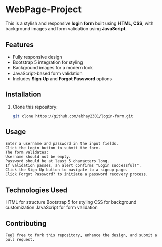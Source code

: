 # WebPage-Project


This is a stylish and responsive **login form** built using **HTML, CSS**, with background images and form validation using **JavaScript**.  

## Features  
- Fully responsive design  
- Bootstrap 5 integration for styling  
- Background images for a modern look  
- JavaScript-based form validation  
- Includes **Sign Up** and **Forgot Password** options  

## Installation  

1. Clone this repository:  
   ```bash
   git clone https://github.com/abhay2301/login-form.git

  ## Usage
    Enter a username and password in the input fields.
    Click the Login button to submit the form.
    The form validates:
    Username should not be empty.
    Password should be at least 5 characters long.
    If validation passes, an alert confirms "Login successful!".
    Click the Sign Up button to navigate to a signup page.
    Click Forgot Password? to initiate a password recovery process.
## Technologies Used
   HTML for structure
   Bootstrap 5 for styling
   CSS for background customization
   JavaScript for form validation


## Contributing
    Feel free to fork this repository, enhance the design, and submit a pull request.

